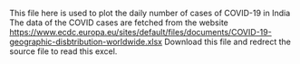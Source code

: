 This file here is used to plot the daily number of cases of COVID-19 in India
The data of the COVID cases are fetched from the website
https://www.ecdc.europa.eu/sites/default/files/documents/COVID-19-geographic-disbtribution-worldwide.xlsx
Download this file and redrect the source file to read this excel.

